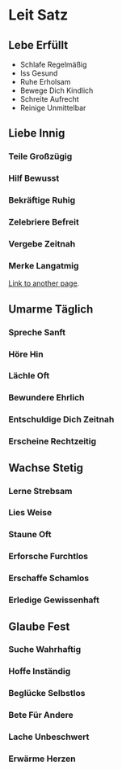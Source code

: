 # Leit Satz


## Lebe Erfüllt

* Schlafe Regelmäßig
* Iss Gesund
* Ruhe Erholsam
* Bewege Dich Kindlich
* Schreite Aufrecht
* Reinige Unmittelbar


## Liebe Innig

### Teile Großzügig

### Hilf Bewusst

### Bekräftige Ruhig

### Zelebriere Befreit

### Vergebe Zeitnah

### Merke Langatmig

[Link to another page](./liebe-innig.html).


## Umarme Täglich

### Spreche Sanft

### Höre Hin

### Lächle Oft

### Bewundere Ehrlich

### Entschuldige Dich Zeitnah

### Erscheine Rechtzeitig



## Wachse Stetig

### Lerne Strebsam

### Lies Weise

### Staune Oft

### Erforsche Furchtlos

### Erschaffe Schamlos

### Erledige Gewissenhaft


## Glaube Fest

### Suche Wahrhaftig

### Hoffe Inständig

### Beglücke Selbstlos

### Bete Für Andere

### Lache Unbeschwert

### Erwärme Herzen
